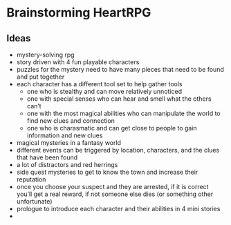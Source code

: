 # Brainstorming HeartRPG

## Ideas
- mystery-solving rpg
- story driven with 4 fun playable characters
- puzzles for the
mystery need to have many pieces that need to be found and put together
- each character has a different tool set to help gather tools
    - one who is stealthy and can move relatively unnoticed
    - one with special senses who can hear and smell what the others can’t
    - one with the most magical abilities who can manipulate the world to find new clues and connection
    - one who is charasmatic and can get close to people to gain information and new clues
- magical mysteries in a fantasy world
- different events can be triggered by location, characters, and the clues that have been found
- a lot of distractors and red herrings
- side quest mysteries to get to know the town and increase their reputation
- once you choose your suspect and they are arrested, if it is correct you’ll get a real reward, if not someone else dies (or something other unfortunate)
- prologue to introduce each character and their abilities in 4 mini stories
- 